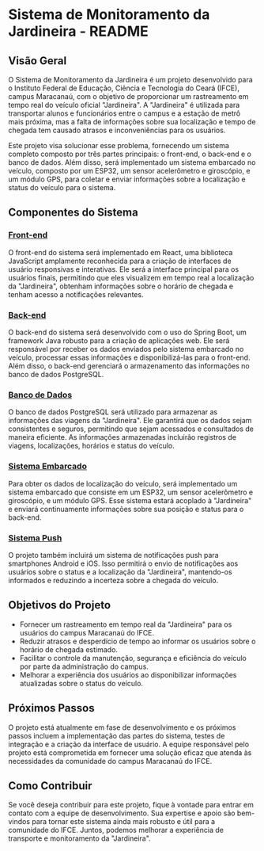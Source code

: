 # Sistema de Monitoramento da Jardineira - README

## Visão Geral

O Sistema de Monitoramento da Jardineira é um projeto desenvolvido para o Instituto Federal de Educação, Ciência e Tecnologia do Ceará (IFCE), campus Maracanaú, com o objetivo de proporcionar um rastreamento em tempo real do veículo oficial "Jardineira". A "Jardineira" é utilizada para transportar alunos e funcionários entre o campus e a estação de metrô mais próxima, mas a falta de informações sobre sua localização e tempo de chegada tem causado atrasos e inconveniências para os usuários.

Este projeto visa solucionar esse problema, fornecendo um sistema completo composto por três partes principais: o front-end, o back-end e o banco de dados. Além disso, será implementado um sistema embarcado no veículo, composto por um ESP32, um sensor acelerômetro e giroscópio, e um módulo GPS, para coletar e enviar informações sobre a localização e status do veículo para o sistema.

## Componentes do Sistema

### [Front-end](https://github.com/JardiNaHora/frontend)

O front-end do sistema será implementado em React, uma biblioteca JavaScript amplamente reconhecida para a criação de interfaces de usuário responsivas e interativas. Ele será a interface principal para os usuários finais, permitindo que eles visualizem em tempo real a localização da "Jardineira", obtenham informações sobre o horário de chegada e tenham acesso a notificações relevantes.

### [Back-end](https://github.com/JardiNaHora/backend)

O back-end do sistema será desenvolvido com o uso do Spring Boot, um framework Java robusto para a criação de aplicações web. Ele será responsável por receber os dados enviados pelo sistema embarcado no veículo, processar essas informações e disponibilizá-las para o front-end. Além disso, o back-end gerenciará o armazenamento das informações no banco de dados PostgreSQL.

### [Banco de Dados](https://github.com/JardiNaHora/banco-de-dados)

O banco de dados PostgreSQL será utilizado para armazenar as informações das viagens da "Jardineira". Ele garantirá que os dados sejam consistentes e seguros, permitindo que sejam acessados e consultados de maneira eficiente. As informações armazenadas incluirão registros de viagens, localizações, horários e status do veículo.

### [Sistema Embarcado](https://github.com/JardiNaHora/sistema-embarcado)

Para obter os dados de localização do veículo, será implementado um sistema embarcado que consiste em um ESP32, um sensor acelerômetro e giroscópio, e um módulo GPS. Esse sistema estará acoplado à "Jardineira" e enviará continuamente informações sobre sua posição e status para o back-end.

### [Sistema Push](https://github.com/JardiNaHora/sistema-push)

O projeto também incluirá um sistema de notificações push para smartphones Android e iOS. Isso permitirá o envio de notificações aos usuários sobre o status e a localização da "Jardineira", mantendo-os informados e reduzindo a incerteza sobre a chegada do veículo.

## Objetivos do Projeto

- Fornecer um rastreamento em tempo real da "Jardineira" para os usuários do campus Maracanaú do IFCE.
- Reduzir atrasos e desperdício de tempo ao informar os usuários sobre o horário de chegada estimado.
- Facilitar o controle da manutenção, segurança e eficiência do veículo por parte da administração do campus.
- Melhorar a experiência dos usuários ao disponibilizar informações atualizadas sobre o status do veículo.

## Próximos Passos

O projeto está atualmente em fase de desenvolvimento e os próximos passos incluem a implementação das partes do sistema, testes de integração e a criação da interface de usuário. A equipe responsável pelo projeto está comprometida em fornecer uma solução eficaz que atenda às necessidades da comunidade do campus Maracanaú do IFCE.

## Como Contribuir

Se você deseja contribuir para este projeto, fique à vontade para entrar em contato com a equipe de desenvolvimento. Sua expertise e apoio são bem-vindos para tornar este sistema ainda mais robusto e útil para a comunidade do IFCE. Juntos, podemos melhorar a experiência de transporte e monitoramento da "Jardineira".
